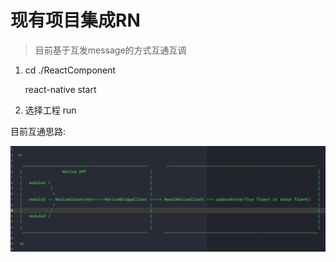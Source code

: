 # 现有项目集成RN

> 目前基于互发message的方式互通互调
> 
> 

1. cd ./ReactComponent

	react-native start

2.  选择工程 run

目前互通思路:

![graff](./hybird_graff.png)